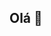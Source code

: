 ## Olá 👋

<!--
**IgorGalindo/IgorGalindo** is a ✨ _special_ ✨ repository because its `README.md` (this file) appears on your GitHub profile.

Here are some ideas to get you started:

- Estou estudando no alura
- Estou me desenvolvendo na linguagem JavaScript
- Utilizo esse espaço para minha organização e compartilhamento dos meu projetos desenvolvidos

Você pode entrar em contato comigo 📫
 galindoigor4@gmail.com
